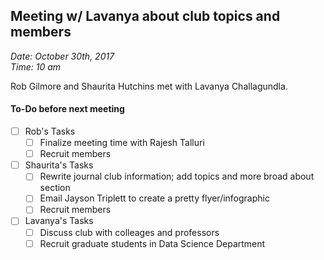 ## Meeting w/ Lavanya about club topics and members
_Date: October 30th, 2017  
Time: 10 am_

Rob Gilmore and Shaurita Hutchins met with Lavanya Challagundla.

#### To-Do before next meeting
- [ ] Rob's Tasks
    - [ ] Finalize meeting time with Rajesh Talluri
    - [ ] Recruit members
- [ ] Shaurita's Tasks
    - [ ] Rewrite journal club information; add topics and more broad about section
    - [ ] Email Jayson Triplett to create a pretty flyer/infographic
    - [ ] Recruit members
- [ ] Lavanya's Tasks
    - [ ] Discuss club with colleages and professors
    - [ ] Recruit graduate students in Data Science Department
